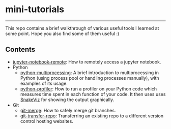 # mini-tutorials
---

This repo contains a brief walkthrough of various useful tools I learned at some point. Hope you also find some of them useful :)

## Contents
- [jupyter-notebook-remote]: How to remotely access a jupyter notebook.
- Python
    - [python-multiprocessing]: A brief introduction to multiprocessing in Python (using process pool or handling processes manually), with examples of its usage.
    - [python-profiler]: How to run a profiler on your Python code which measures time spent in each function of your code. It then uses uses [SnakeViz](https://jiffyclub.github.io/snakeviz/) for showing the output graphically.
- Git
    - [git-merge]: How to safely merge git branches.
    - [git-transfer-repo]: Transferring an existing repo to a different version control hosting websites.

[Jupyter-notebook-remote]: jupyter-notebook-remote.md
[python-multiprocessing]: python-multiprocessing.ipynb
[python-profiler]: python-profiler/python-profiler.md
[git-merge]: Git/merge.md
[git-transfer-repo]: Git/transfer-repo.md